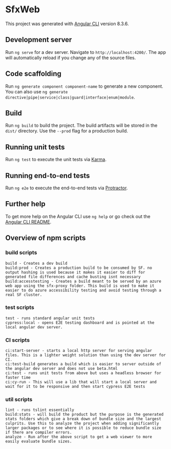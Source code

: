# SfxWeb

This project was generated with [Angular CLI](https://github.com/angular/angular-cli) version 8.3.6.

## Development server

Run `ng serve` for a dev server. Navigate to `http://localhost:4200/`. The app will automatically reload if you change any of the source files.

## Code scaffolding

Run `ng generate component component-name` to generate a new component. You can also use `ng generate directive|pipe|service|class|guard|interface|enum|module`.

## Build

Run `ng build` to build the project. The build artifacts will be stored in the `dist/` directory. Use the `--prod` flag for a production build.

## Running unit tests

Run `ng test` to execute the unit tests via [Karma](https://karma-runner.github.io).

## Running end-to-end tests

Run `ng e2e` to execute the end-to-end tests via [Protractor](http://www.protractortest.org/).

## Further help

To get more help on the Angular CLI use `ng help` or go check out the [Angular CLI README](https://github.com/angular/angular-cli/blob/master/README.md).


## Overview of npm scripts

### build scripts

```
build - Creates a dev build 
build:prod - Creates a production build to be consumed by SF. no output hashing is used because it makes it easier to diff for generated file differences and cache busting isnt necessary
build:accesstesting - Creates a build meant to be served by an azure web app using the sfx-proxy folder. This build is used to make it easier to do azure accessibility testing and avoid testing through a real SF cluster.

```


### test scripts
```
test - runs standard angular unit tests
cypress:local - opens E2E testing dashboard and is pointed at the local angular dev server.
```

### CI scripts

```
ci:start-server - starts a local http server for serving angular files. This is a lighter weight solution than using the dev server for CI.
ci:test-build generates a build which is easier to server outside of the angular dev server and does not use beta.html
ci:test - runs unit tests from above but uses a headless browser for faster time
ci:cy-run - This will use a lib that will start a local server and wait for it to be responsive and then start cypress E2E tests
```

### util scripts

```
lint - runs tslint essentially
build:stats - will build the product but the purpose is the generated stats folders which give a break down of bundle size and the largest culprits. Use this to analyze the project when adding significantly larger packages or to see where it is possible to reduce bundle size if there are compiler errors.
analyze - Run after the above script to get a web viewer to more easily evaluate bundle sizes.
```